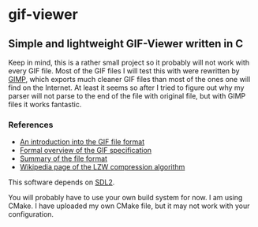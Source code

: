 # gif-viewer
## Simple and lightweight GIF-Viewer written in C

Keep in mind, this is a rather small project so it probably will not work with every GIF file. Most of the GIF files I will test this with were rewritten by [GIMP](https://www.gimp.org/), which exports much cleaner GIF files than most of the ones one will find on the Internet. At least it seems so after I tried to figure out why my parser will not parse to the end of the file with original file, but with GIMP files it works fantastic.

### References
- [An introduction into the GIF file format](https://www.matthewflickinger.com/lab/whatsinagif/bits_and_bytes.asp)
- [Formal overview of the GIF specification](https://www.fileformat.info/format/gif/egff.htm)
- [Summary of the file format](http://www.onicos.com/staff/iz/formats/gif.html)
- [Wikipedia page of the LZW compression algorithm](https://en.wikipedia.org/wiki/Lempel%E2%80%93Ziv%E2%80%93Welch)

This software depends on [SDL2](https://www.libsdl.org/index.php).

You will probably have to use your own build system for now. I am using CMake. I have uploaded my own CMake file, but it may not work with your configuration.
